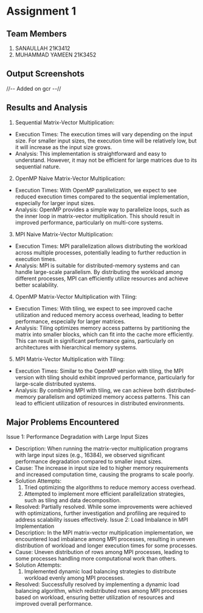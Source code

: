 # Assignment 1
## Team Members
1. SANAULLAH 21K3412
2. MUHAMMAD YAMEEN 21K3452
## Output Screenshots
//-- Added on gcr  --//
## Results and Analysis
 1. Sequential Matrix-Vector Multiplication:
- Execution Times: The execution times will vary depending on the input size. For smaller input sizes, the execution time will be relatively low, but it will increase as the input size grows.
- Analysis: This implementation is straightforward and easy to understand. However, it may not be efficient for large matrices due to its sequential nature.
2. OpenMP Naive Matrix-Vector Multiplication:
- Execution Times: With OpenMP parallelization, we expect to see reduced execution times compared to the sequential implementation, especially for larger input sizes.
- Analysis: OpenMP provides a simple way to parallelize loops, such as the inner loop in matrix-vector multiplication. This should result in improved performance, particularly on multi-core systems.
3. MPI Naive Matrix-Vector Multiplication:
- Execution Times: MPI parallelization allows distributing the workload across multiple processes, potentially leading to further reduction in execution times.
- Analysis: MPI is suitable for distributed-memory systems and can handle large-scale parallelism. By distributing the workload among different processes, MPI can efficiently utilize resources and achieve better scalability.
4. OpenMP Matrix-Vector Multiplication with Tiling:
- Execution Times: With tiling, we expect to see improved cache utilization and reduced memory access overhead, leading to better performance, especially for larger matrices.
- Analysis: Tiling optimizes memory access patterns by partitioning the matrix into smaller blocks, which can fit into the cache more efficiently. This can result in significant performance gains, particularly on architectures with hierarchical memory systems.
5. MPI Matrix-Vector Multiplication with Tiling:
- Execution Times: Similar to the OpenMP version with tiling, the MPI version with tiling should exhibit improved performance, particularly for large-scale distributed systems.
- Analysis: By combining MPI with tiling, we can achieve both distributed-memory parallelism and optimized memory access patterns. This can lead to efficient utilization of resources in distributed environments.

## Major Problems Encountered
Issue 1: Performance Degradation with Large Input Sizes
- Description: When running the matrix-vector multiplication programs with large input sizes (e.g., 16384), we observed significant performance degradation compared to smaller input sizes.
- Cause: The increase in input size led to higher memory requirements and increased computation time, causing the programs to scale poorly.
- Solution Attempts:
  1. Tried optimizing the algorithms to reduce memory access overhead.
  2. Attempted to implement more efficient parallelization strategies, such as tiling and data decomposition.
- Resolved: Partially resolved. While some improvements were achieved with optimizations, further investigation and profiling are required to address scalability issues effectively.
Issue 2: Load Imbalance in MPI Implementation
- Description: In the MPI matrix-vector multiplication implementation, we encountered load imbalance among MPI processes, resulting in uneven distribution of workload and longer execution times for some processes.
- Cause: Uneven distribution of rows among MPI processes, leading to some processes handling more computational work than others.
- Solution Attempts:
  1. Implemented dynamic load balancing strategies to distribute workload evenly among MPI processes.
- Resolved: Successfully resolved by implementing a dynamic load balancing algorithm, which redistributed rows among MPI processes based on workload, ensuring better utilization of resources and improved overall performance.


